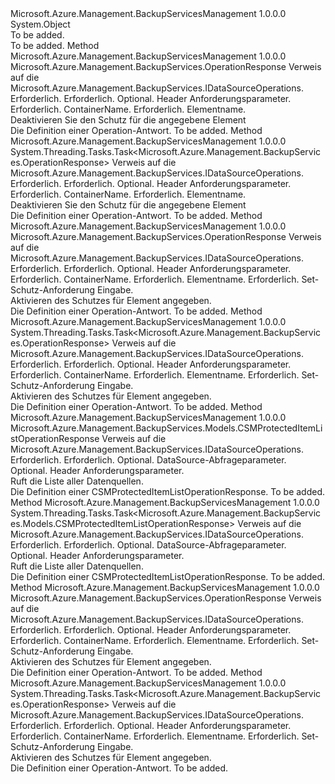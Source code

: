<Type Name="DataSourceOperationsExtensions" FullName="Microsoft.Azure.Management.BackupServices.DataSourceOperationsExtensions">
  <TypeSignature Language="C#" Value="public static class DataSourceOperationsExtensions" />
  <TypeSignature Language="ILAsm" Value=".class public auto ansi abstract sealed beforefieldinit DataSourceOperationsExtensions extends System.Object" />
  <TypeSignature Language="DocId" Value="T:Microsoft.Azure.Management.BackupServices.DataSourceOperationsExtensions" />
  <TypeSignature Language="VB.NET" Value="Public Module DataSourceOperationsExtensions" />
  <TypeSignature Language="F#" Value="type DataSourceOperationsExtensions = class" />
  <AssemblyInfo>
    <AssemblyName>Microsoft.Azure.Management.BackupServicesManagement</AssemblyName>
    <AssemblyVersion>1.0.0.0</AssemblyVersion>
  </AssemblyInfo>
  <Base>
    <BaseTypeName>System.Object</BaseTypeName>
  </Base>
  <Interfaces />
  <Docs>
    <summary>To be added.</summary>
    <remarks>To be added.</remarks>
  </Docs>
  <Members>
    <Member MemberName="DisableProtectionCSM">
      <MemberSignature Language="C#" Value="public static Microsoft.Azure.Management.BackupServices.OperationResponse DisableProtectionCSM (this Microsoft.Azure.Management.BackupServices.IDataSourceOperations operations, string resourceGroupName, string resourceName, Microsoft.Azure.Management.BackupServices.Models.CustomRequestHeaders customRequestHeaders, string containerName, string itemName);" />
      <MemberSignature Language="ILAsm" Value=".method public static hidebysig class Microsoft.Azure.Management.BackupServices.OperationResponse DisableProtectionCSM(class Microsoft.Azure.Management.BackupServices.IDataSourceOperations operations, string resourceGroupName, string resourceName, class Microsoft.Azure.Management.BackupServices.Models.CustomRequestHeaders customRequestHeaders, string containerName, string itemName) cil managed" />
      <MemberSignature Language="DocId" Value="M:Microsoft.Azure.Management.BackupServices.DataSourceOperationsExtensions.DisableProtectionCSM(Microsoft.Azure.Management.BackupServices.IDataSourceOperations,System.String,System.String,Microsoft.Azure.Management.BackupServices.Models.CustomRequestHeaders,System.String,System.String)" />
      <MemberSignature Language="F#" Value="static member DisableProtectionCSM : Microsoft.Azure.Management.BackupServices.IDataSourceOperations * string * string * Microsoft.Azure.Management.BackupServices.Models.CustomRequestHeaders * string * string -&gt; Microsoft.Azure.Management.BackupServices.OperationResponse" Usage="Microsoft.Azure.Management.BackupServices.DataSourceOperationsExtensions.DisableProtectionCSM (operations, resourceGroupName, resourceName, customRequestHeaders, containerName, itemName)" />
      <MemberType>Method</MemberType>
      <AssemblyInfo>
        <AssemblyName>Microsoft.Azure.Management.BackupServicesManagement</AssemblyName>
        <AssemblyVersion>1.0.0.0</AssemblyVersion>
      </AssemblyInfo>
      <ReturnValue>
        <ReturnType>Microsoft.Azure.Management.BackupServices.OperationResponse</ReturnType>
      </ReturnValue>
      <Parameters>
        <Parameter Name="operations" Type="Microsoft.Azure.Management.BackupServices.IDataSourceOperations" RefType="this" />
        <Parameter Name="resourceGroupName" Type="System.String" />
        <Parameter Name="resourceName" Type="System.String" />
        <Parameter Name="customRequestHeaders" Type="Microsoft.Azure.Management.BackupServices.Models.CustomRequestHeaders" />
        <Parameter Name="containerName" Type="System.String" />
        <Parameter Name="itemName" Type="System.String" />
      </Parameters>
      <Docs>
        <param name="operations">
            Verweis auf die Microsoft.Azure.Management.BackupServices.IDataSourceOperations.
            </param>
        <param name="resourceGroupName">
            Erforderlich.
            </param>
        <param name="resourceName">
            Erforderlich.
            </param>
        <param name="customRequestHeaders">
            Optional. Header Anforderungsparameter.
            </param>
        <param name="containerName">
            Erforderlich. ContainerName.
            </param>
        <param name="itemName">
            Erforderlich. Elementname.
            </param>
        <summary>
            Deaktivieren Sie den Schutz für die angegebene Element
            </summary>
        <returns>
            Die Definition einer Operation-Antwort.
            </returns>
        <remarks>To be added.</remarks>
      </Docs>
    </Member>
    <Member MemberName="DisableProtectionCSMAsync">
      <MemberSignature Language="C#" Value="public static System.Threading.Tasks.Task&lt;Microsoft.Azure.Management.BackupServices.OperationResponse&gt; DisableProtectionCSMAsync (this Microsoft.Azure.Management.BackupServices.IDataSourceOperations operations, string resourceGroupName, string resourceName, Microsoft.Azure.Management.BackupServices.Models.CustomRequestHeaders customRequestHeaders, string containerName, string itemName);" />
      <MemberSignature Language="ILAsm" Value=".method public static hidebysig class System.Threading.Tasks.Task`1&lt;class Microsoft.Azure.Management.BackupServices.OperationResponse&gt; DisableProtectionCSMAsync(class Microsoft.Azure.Management.BackupServices.IDataSourceOperations operations, string resourceGroupName, string resourceName, class Microsoft.Azure.Management.BackupServices.Models.CustomRequestHeaders customRequestHeaders, string containerName, string itemName) cil managed" />
      <MemberSignature Language="DocId" Value="M:Microsoft.Azure.Management.BackupServices.DataSourceOperationsExtensions.DisableProtectionCSMAsync(Microsoft.Azure.Management.BackupServices.IDataSourceOperations,System.String,System.String,Microsoft.Azure.Management.BackupServices.Models.CustomRequestHeaders,System.String,System.String)" />
      <MemberSignature Language="F#" Value="static member DisableProtectionCSMAsync : Microsoft.Azure.Management.BackupServices.IDataSourceOperations * string * string * Microsoft.Azure.Management.BackupServices.Models.CustomRequestHeaders * string * string -&gt; System.Threading.Tasks.Task&lt;Microsoft.Azure.Management.BackupServices.OperationResponse&gt;" Usage="Microsoft.Azure.Management.BackupServices.DataSourceOperationsExtensions.DisableProtectionCSMAsync (operations, resourceGroupName, resourceName, customRequestHeaders, containerName, itemName)" />
      <MemberType>Method</MemberType>
      <AssemblyInfo>
        <AssemblyName>Microsoft.Azure.Management.BackupServicesManagement</AssemblyName>
        <AssemblyVersion>1.0.0.0</AssemblyVersion>
      </AssemblyInfo>
      <ReturnValue>
        <ReturnType>System.Threading.Tasks.Task&lt;Microsoft.Azure.Management.BackupServices.OperationResponse&gt;</ReturnType>
      </ReturnValue>
      <Parameters>
        <Parameter Name="operations" Type="Microsoft.Azure.Management.BackupServices.IDataSourceOperations" RefType="this" />
        <Parameter Name="resourceGroupName" Type="System.String" />
        <Parameter Name="resourceName" Type="System.String" />
        <Parameter Name="customRequestHeaders" Type="Microsoft.Azure.Management.BackupServices.Models.CustomRequestHeaders" />
        <Parameter Name="containerName" Type="System.String" />
        <Parameter Name="itemName" Type="System.String" />
      </Parameters>
      <Docs>
        <param name="operations">
            Verweis auf die Microsoft.Azure.Management.BackupServices.IDataSourceOperations.
            </param>
        <param name="resourceGroupName">
            Erforderlich.
            </param>
        <param name="resourceName">
            Erforderlich.
            </param>
        <param name="customRequestHeaders">
            Optional. Header Anforderungsparameter.
            </param>
        <param name="containerName">
            Erforderlich. ContainerName.
            </param>
        <param name="itemName">
            Erforderlich. Elementname.
            </param>
        <summary>
            Deaktivieren Sie den Schutz für die angegebene Element
            </summary>
        <returns>
            Die Definition einer Operation-Antwort.
            </returns>
        <remarks>To be added.</remarks>
      </Docs>
    </Member>
    <Member MemberName="EnableProtectionCSM">
      <MemberSignature Language="C#" Value="public static Microsoft.Azure.Management.BackupServices.OperationResponse EnableProtectionCSM (this Microsoft.Azure.Management.BackupServices.IDataSourceOperations operations, string resourceGroupName, string resourceName, Microsoft.Azure.Management.BackupServices.Models.CustomRequestHeaders customRequestHeaders, string containerName, string itemName, Microsoft.Azure.Management.BackupServices.Models.CSMSetProtectionRequest csmparameters);" />
      <MemberSignature Language="ILAsm" Value=".method public static hidebysig class Microsoft.Azure.Management.BackupServices.OperationResponse EnableProtectionCSM(class Microsoft.Azure.Management.BackupServices.IDataSourceOperations operations, string resourceGroupName, string resourceName, class Microsoft.Azure.Management.BackupServices.Models.CustomRequestHeaders customRequestHeaders, string containerName, string itemName, class Microsoft.Azure.Management.BackupServices.Models.CSMSetProtectionRequest csmparameters) cil managed" />
      <MemberSignature Language="DocId" Value="M:Microsoft.Azure.Management.BackupServices.DataSourceOperationsExtensions.EnableProtectionCSM(Microsoft.Azure.Management.BackupServices.IDataSourceOperations,System.String,System.String,Microsoft.Azure.Management.BackupServices.Models.CustomRequestHeaders,System.String,System.String,Microsoft.Azure.Management.BackupServices.Models.CSMSetProtectionRequest)" />
      <MemberSignature Language="F#" Value="static member EnableProtectionCSM : Microsoft.Azure.Management.BackupServices.IDataSourceOperations * string * string * Microsoft.Azure.Management.BackupServices.Models.CustomRequestHeaders * string * string * Microsoft.Azure.Management.BackupServices.Models.CSMSetProtectionRequest -&gt; Microsoft.Azure.Management.BackupServices.OperationResponse" Usage="Microsoft.Azure.Management.BackupServices.DataSourceOperationsExtensions.EnableProtectionCSM (operations, resourceGroupName, resourceName, customRequestHeaders, containerName, itemName, csmparameters)" />
      <MemberType>Method</MemberType>
      <AssemblyInfo>
        <AssemblyName>Microsoft.Azure.Management.BackupServicesManagement</AssemblyName>
        <AssemblyVersion>1.0.0.0</AssemblyVersion>
      </AssemblyInfo>
      <ReturnValue>
        <ReturnType>Microsoft.Azure.Management.BackupServices.OperationResponse</ReturnType>
      </ReturnValue>
      <Parameters>
        <Parameter Name="operations" Type="Microsoft.Azure.Management.BackupServices.IDataSourceOperations" RefType="this" />
        <Parameter Name="resourceGroupName" Type="System.String" />
        <Parameter Name="resourceName" Type="System.String" />
        <Parameter Name="customRequestHeaders" Type="Microsoft.Azure.Management.BackupServices.Models.CustomRequestHeaders" />
        <Parameter Name="containerName" Type="System.String" />
        <Parameter Name="itemName" Type="System.String" />
        <Parameter Name="csmparameters" Type="Microsoft.Azure.Management.BackupServices.Models.CSMSetProtectionRequest" />
      </Parameters>
      <Docs>
        <param name="operations">
            Verweis auf die Microsoft.Azure.Management.BackupServices.IDataSourceOperations.
            </param>
        <param name="resourceGroupName">
            Erforderlich.
            </param>
        <param name="resourceName">
            Erforderlich.
            </param>
        <param name="customRequestHeaders">
            Optional. Header Anforderungsparameter.
            </param>
        <param name="containerName">
            Erforderlich. ContainerName.
            </param>
        <param name="itemName">
            Erforderlich. Elementname.
            </param>
        <param name="csmparameters">
            Erforderlich. Set-Schutz-Anforderung Eingabe.
            </param>
        <summary>
            Aktivieren des Schutzes für Element angegeben.
            </summary>
        <returns>
            Die Definition einer Operation-Antwort.
            </returns>
        <remarks>To be added.</remarks>
      </Docs>
    </Member>
    <Member MemberName="EnableProtectionCSMAsync">
      <MemberSignature Language="C#" Value="public static System.Threading.Tasks.Task&lt;Microsoft.Azure.Management.BackupServices.OperationResponse&gt; EnableProtectionCSMAsync (this Microsoft.Azure.Management.BackupServices.IDataSourceOperations operations, string resourceGroupName, string resourceName, Microsoft.Azure.Management.BackupServices.Models.CustomRequestHeaders customRequestHeaders, string containerName, string itemName, Microsoft.Azure.Management.BackupServices.Models.CSMSetProtectionRequest csmparameters);" />
      <MemberSignature Language="ILAsm" Value=".method public static hidebysig class System.Threading.Tasks.Task`1&lt;class Microsoft.Azure.Management.BackupServices.OperationResponse&gt; EnableProtectionCSMAsync(class Microsoft.Azure.Management.BackupServices.IDataSourceOperations operations, string resourceGroupName, string resourceName, class Microsoft.Azure.Management.BackupServices.Models.CustomRequestHeaders customRequestHeaders, string containerName, string itemName, class Microsoft.Azure.Management.BackupServices.Models.CSMSetProtectionRequest csmparameters) cil managed" />
      <MemberSignature Language="DocId" Value="M:Microsoft.Azure.Management.BackupServices.DataSourceOperationsExtensions.EnableProtectionCSMAsync(Microsoft.Azure.Management.BackupServices.IDataSourceOperations,System.String,System.String,Microsoft.Azure.Management.BackupServices.Models.CustomRequestHeaders,System.String,System.String,Microsoft.Azure.Management.BackupServices.Models.CSMSetProtectionRequest)" />
      <MemberSignature Language="F#" Value="static member EnableProtectionCSMAsync : Microsoft.Azure.Management.BackupServices.IDataSourceOperations * string * string * Microsoft.Azure.Management.BackupServices.Models.CustomRequestHeaders * string * string * Microsoft.Azure.Management.BackupServices.Models.CSMSetProtectionRequest -&gt; System.Threading.Tasks.Task&lt;Microsoft.Azure.Management.BackupServices.OperationResponse&gt;" Usage="Microsoft.Azure.Management.BackupServices.DataSourceOperationsExtensions.EnableProtectionCSMAsync (operations, resourceGroupName, resourceName, customRequestHeaders, containerName, itemName, csmparameters)" />
      <MemberType>Method</MemberType>
      <AssemblyInfo>
        <AssemblyName>Microsoft.Azure.Management.BackupServicesManagement</AssemblyName>
        <AssemblyVersion>1.0.0.0</AssemblyVersion>
      </AssemblyInfo>
      <ReturnValue>
        <ReturnType>System.Threading.Tasks.Task&lt;Microsoft.Azure.Management.BackupServices.OperationResponse&gt;</ReturnType>
      </ReturnValue>
      <Parameters>
        <Parameter Name="operations" Type="Microsoft.Azure.Management.BackupServices.IDataSourceOperations" RefType="this" />
        <Parameter Name="resourceGroupName" Type="System.String" />
        <Parameter Name="resourceName" Type="System.String" />
        <Parameter Name="customRequestHeaders" Type="Microsoft.Azure.Management.BackupServices.Models.CustomRequestHeaders" />
        <Parameter Name="containerName" Type="System.String" />
        <Parameter Name="itemName" Type="System.String" />
        <Parameter Name="csmparameters" Type="Microsoft.Azure.Management.BackupServices.Models.CSMSetProtectionRequest" />
      </Parameters>
      <Docs>
        <param name="operations">
            Verweis auf die Microsoft.Azure.Management.BackupServices.IDataSourceOperations.
            </param>
        <param name="resourceGroupName">
            Erforderlich.
            </param>
        <param name="resourceName">
            Erforderlich.
            </param>
        <param name="customRequestHeaders">
            Optional. Header Anforderungsparameter.
            </param>
        <param name="containerName">
            Erforderlich. ContainerName.
            </param>
        <param name="itemName">
            Erforderlich. Elementname.
            </param>
        <param name="csmparameters">
            Erforderlich. Set-Schutz-Anforderung Eingabe.
            </param>
        <summary>
            Aktivieren des Schutzes für Element angegeben.
            </summary>
        <returns>
            Die Definition einer Operation-Antwort.
            </returns>
        <remarks>To be added.</remarks>
      </Docs>
    </Member>
    <Member MemberName="ListCSM">
      <MemberSignature Language="C#" Value="public static Microsoft.Azure.Management.BackupServices.Models.CSMProtectedItemListOperationResponse ListCSM (this Microsoft.Azure.Management.BackupServices.IDataSourceOperations operations, string resourceGroupName, string resourceName, Microsoft.Azure.Management.BackupServices.Models.CSMProtectedItemQueryObject csmparameters, Microsoft.Azure.Management.BackupServices.Models.CustomRequestHeaders customRequestHeaders);" />
      <MemberSignature Language="ILAsm" Value=".method public static hidebysig class Microsoft.Azure.Management.BackupServices.Models.CSMProtectedItemListOperationResponse ListCSM(class Microsoft.Azure.Management.BackupServices.IDataSourceOperations operations, string resourceGroupName, string resourceName, class Microsoft.Azure.Management.BackupServices.Models.CSMProtectedItemQueryObject csmparameters, class Microsoft.Azure.Management.BackupServices.Models.CustomRequestHeaders customRequestHeaders) cil managed" />
      <MemberSignature Language="DocId" Value="M:Microsoft.Azure.Management.BackupServices.DataSourceOperationsExtensions.ListCSM(Microsoft.Azure.Management.BackupServices.IDataSourceOperations,System.String,System.String,Microsoft.Azure.Management.BackupServices.Models.CSMProtectedItemQueryObject,Microsoft.Azure.Management.BackupServices.Models.CustomRequestHeaders)" />
      <MemberSignature Language="F#" Value="static member ListCSM : Microsoft.Azure.Management.BackupServices.IDataSourceOperations * string * string * Microsoft.Azure.Management.BackupServices.Models.CSMProtectedItemQueryObject * Microsoft.Azure.Management.BackupServices.Models.CustomRequestHeaders -&gt; Microsoft.Azure.Management.BackupServices.Models.CSMProtectedItemListOperationResponse" Usage="Microsoft.Azure.Management.BackupServices.DataSourceOperationsExtensions.ListCSM (operations, resourceGroupName, resourceName, csmparameters, customRequestHeaders)" />
      <MemberType>Method</MemberType>
      <AssemblyInfo>
        <AssemblyName>Microsoft.Azure.Management.BackupServicesManagement</AssemblyName>
        <AssemblyVersion>1.0.0.0</AssemblyVersion>
      </AssemblyInfo>
      <ReturnValue>
        <ReturnType>Microsoft.Azure.Management.BackupServices.Models.CSMProtectedItemListOperationResponse</ReturnType>
      </ReturnValue>
      <Parameters>
        <Parameter Name="operations" Type="Microsoft.Azure.Management.BackupServices.IDataSourceOperations" RefType="this" />
        <Parameter Name="resourceGroupName" Type="System.String" />
        <Parameter Name="resourceName" Type="System.String" />
        <Parameter Name="csmparameters" Type="Microsoft.Azure.Management.BackupServices.Models.CSMProtectedItemQueryObject" />
        <Parameter Name="customRequestHeaders" Type="Microsoft.Azure.Management.BackupServices.Models.CustomRequestHeaders" />
      </Parameters>
      <Docs>
        <param name="operations">
            Verweis auf die Microsoft.Azure.Management.BackupServices.IDataSourceOperations.
            </param>
        <param name="resourceGroupName">
            Erforderlich.
            </param>
        <param name="resourceName">
            Erforderlich.
            </param>
        <param name="csmparameters">
            Optional. DataSource-Abfrageparameter.
            </param>
        <param name="customRequestHeaders">
            Optional. Header Anforderungsparameter.
            </param>
        <summary>
            Ruft die Liste aller Datenquellen.
            </summary>
        <returns>
            Die Definition einer CSMProtectedItemListOperationResponse.
            </returns>
        <remarks>To be added.</remarks>
      </Docs>
    </Member>
    <Member MemberName="ListCSMAsync">
      <MemberSignature Language="C#" Value="public static System.Threading.Tasks.Task&lt;Microsoft.Azure.Management.BackupServices.Models.CSMProtectedItemListOperationResponse&gt; ListCSMAsync (this Microsoft.Azure.Management.BackupServices.IDataSourceOperations operations, string resourceGroupName, string resourceName, Microsoft.Azure.Management.BackupServices.Models.CSMProtectedItemQueryObject csmparameters, Microsoft.Azure.Management.BackupServices.Models.CustomRequestHeaders customRequestHeaders);" />
      <MemberSignature Language="ILAsm" Value=".method public static hidebysig class System.Threading.Tasks.Task`1&lt;class Microsoft.Azure.Management.BackupServices.Models.CSMProtectedItemListOperationResponse&gt; ListCSMAsync(class Microsoft.Azure.Management.BackupServices.IDataSourceOperations operations, string resourceGroupName, string resourceName, class Microsoft.Azure.Management.BackupServices.Models.CSMProtectedItemQueryObject csmparameters, class Microsoft.Azure.Management.BackupServices.Models.CustomRequestHeaders customRequestHeaders) cil managed" />
      <MemberSignature Language="DocId" Value="M:Microsoft.Azure.Management.BackupServices.DataSourceOperationsExtensions.ListCSMAsync(Microsoft.Azure.Management.BackupServices.IDataSourceOperations,System.String,System.String,Microsoft.Azure.Management.BackupServices.Models.CSMProtectedItemQueryObject,Microsoft.Azure.Management.BackupServices.Models.CustomRequestHeaders)" />
      <MemberSignature Language="F#" Value="static member ListCSMAsync : Microsoft.Azure.Management.BackupServices.IDataSourceOperations * string * string * Microsoft.Azure.Management.BackupServices.Models.CSMProtectedItemQueryObject * Microsoft.Azure.Management.BackupServices.Models.CustomRequestHeaders -&gt; System.Threading.Tasks.Task&lt;Microsoft.Azure.Management.BackupServices.Models.CSMProtectedItemListOperationResponse&gt;" Usage="Microsoft.Azure.Management.BackupServices.DataSourceOperationsExtensions.ListCSMAsync (operations, resourceGroupName, resourceName, csmparameters, customRequestHeaders)" />
      <MemberType>Method</MemberType>
      <AssemblyInfo>
        <AssemblyName>Microsoft.Azure.Management.BackupServicesManagement</AssemblyName>
        <AssemblyVersion>1.0.0.0</AssemblyVersion>
      </AssemblyInfo>
      <ReturnValue>
        <ReturnType>System.Threading.Tasks.Task&lt;Microsoft.Azure.Management.BackupServices.Models.CSMProtectedItemListOperationResponse&gt;</ReturnType>
      </ReturnValue>
      <Parameters>
        <Parameter Name="operations" Type="Microsoft.Azure.Management.BackupServices.IDataSourceOperations" RefType="this" />
        <Parameter Name="resourceGroupName" Type="System.String" />
        <Parameter Name="resourceName" Type="System.String" />
        <Parameter Name="csmparameters" Type="Microsoft.Azure.Management.BackupServices.Models.CSMProtectedItemQueryObject" />
        <Parameter Name="customRequestHeaders" Type="Microsoft.Azure.Management.BackupServices.Models.CustomRequestHeaders" />
      </Parameters>
      <Docs>
        <param name="operations">
            Verweis auf die Microsoft.Azure.Management.BackupServices.IDataSourceOperations.
            </param>
        <param name="resourceGroupName">
            Erforderlich.
            </param>
        <param name="resourceName">
            Erforderlich.
            </param>
        <param name="csmparameters">
            Optional. DataSource-Abfrageparameter.
            </param>
        <param name="customRequestHeaders">
            Optional. Header Anforderungsparameter.
            </param>
        <summary>
            Ruft die Liste aller Datenquellen.
            </summary>
        <returns>
            Die Definition einer CSMProtectedItemListOperationResponse.
            </returns>
        <remarks>To be added.</remarks>
      </Docs>
    </Member>
    <Member MemberName="UpdateProtectionCSM">
      <MemberSignature Language="C#" Value="public static Microsoft.Azure.Management.BackupServices.OperationResponse UpdateProtectionCSM (this Microsoft.Azure.Management.BackupServices.IDataSourceOperations operations, string resourceGroupName, string resourceName, Microsoft.Azure.Management.BackupServices.Models.CustomRequestHeaders customRequestHeaders, string containerName, string itemName, Microsoft.Azure.Management.BackupServices.Models.CSMUpdateProtectionRequest csmparameters);" />
      <MemberSignature Language="ILAsm" Value=".method public static hidebysig class Microsoft.Azure.Management.BackupServices.OperationResponse UpdateProtectionCSM(class Microsoft.Azure.Management.BackupServices.IDataSourceOperations operations, string resourceGroupName, string resourceName, class Microsoft.Azure.Management.BackupServices.Models.CustomRequestHeaders customRequestHeaders, string containerName, string itemName, class Microsoft.Azure.Management.BackupServices.Models.CSMUpdateProtectionRequest csmparameters) cil managed" />
      <MemberSignature Language="DocId" Value="M:Microsoft.Azure.Management.BackupServices.DataSourceOperationsExtensions.UpdateProtectionCSM(Microsoft.Azure.Management.BackupServices.IDataSourceOperations,System.String,System.String,Microsoft.Azure.Management.BackupServices.Models.CustomRequestHeaders,System.String,System.String,Microsoft.Azure.Management.BackupServices.Models.CSMUpdateProtectionRequest)" />
      <MemberSignature Language="F#" Value="static member UpdateProtectionCSM : Microsoft.Azure.Management.BackupServices.IDataSourceOperations * string * string * Microsoft.Azure.Management.BackupServices.Models.CustomRequestHeaders * string * string * Microsoft.Azure.Management.BackupServices.Models.CSMUpdateProtectionRequest -&gt; Microsoft.Azure.Management.BackupServices.OperationResponse" Usage="Microsoft.Azure.Management.BackupServices.DataSourceOperationsExtensions.UpdateProtectionCSM (operations, resourceGroupName, resourceName, customRequestHeaders, containerName, itemName, csmparameters)" />
      <MemberType>Method</MemberType>
      <AssemblyInfo>
        <AssemblyName>Microsoft.Azure.Management.BackupServicesManagement</AssemblyName>
        <AssemblyVersion>1.0.0.0</AssemblyVersion>
      </AssemblyInfo>
      <ReturnValue>
        <ReturnType>Microsoft.Azure.Management.BackupServices.OperationResponse</ReturnType>
      </ReturnValue>
      <Parameters>
        <Parameter Name="operations" Type="Microsoft.Azure.Management.BackupServices.IDataSourceOperations" RefType="this" />
        <Parameter Name="resourceGroupName" Type="System.String" />
        <Parameter Name="resourceName" Type="System.String" />
        <Parameter Name="customRequestHeaders" Type="Microsoft.Azure.Management.BackupServices.Models.CustomRequestHeaders" />
        <Parameter Name="containerName" Type="System.String" />
        <Parameter Name="itemName" Type="System.String" />
        <Parameter Name="csmparameters" Type="Microsoft.Azure.Management.BackupServices.Models.CSMUpdateProtectionRequest" />
      </Parameters>
      <Docs>
        <param name="operations">
            Verweis auf die Microsoft.Azure.Management.BackupServices.IDataSourceOperations.
            </param>
        <param name="resourceGroupName">
            Erforderlich.
            </param>
        <param name="resourceName">
            Erforderlich.
            </param>
        <param name="customRequestHeaders">
            Optional. Header Anforderungsparameter.
            </param>
        <param name="containerName">
            Erforderlich. ContainerName.
            </param>
        <param name="itemName">
            Erforderlich. Elementname.
            </param>
        <param name="csmparameters">
            Erforderlich. Set-Schutz-Anforderung Eingabe.
            </param>
        <summary>
            Aktivieren des Schutzes für Element angegeben.
            </summary>
        <returns>
            Die Definition einer Operation-Antwort.
            </returns>
        <remarks>To be added.</remarks>
      </Docs>
    </Member>
    <Member MemberName="UpdateProtectionCSMAsync">
      <MemberSignature Language="C#" Value="public static System.Threading.Tasks.Task&lt;Microsoft.Azure.Management.BackupServices.OperationResponse&gt; UpdateProtectionCSMAsync (this Microsoft.Azure.Management.BackupServices.IDataSourceOperations operations, string resourceGroupName, string resourceName, Microsoft.Azure.Management.BackupServices.Models.CustomRequestHeaders customRequestHeaders, string containerName, string itemName, Microsoft.Azure.Management.BackupServices.Models.CSMUpdateProtectionRequest csmparameters);" />
      <MemberSignature Language="ILAsm" Value=".method public static hidebysig class System.Threading.Tasks.Task`1&lt;class Microsoft.Azure.Management.BackupServices.OperationResponse&gt; UpdateProtectionCSMAsync(class Microsoft.Azure.Management.BackupServices.IDataSourceOperations operations, string resourceGroupName, string resourceName, class Microsoft.Azure.Management.BackupServices.Models.CustomRequestHeaders customRequestHeaders, string containerName, string itemName, class Microsoft.Azure.Management.BackupServices.Models.CSMUpdateProtectionRequest csmparameters) cil managed" />
      <MemberSignature Language="DocId" Value="M:Microsoft.Azure.Management.BackupServices.DataSourceOperationsExtensions.UpdateProtectionCSMAsync(Microsoft.Azure.Management.BackupServices.IDataSourceOperations,System.String,System.String,Microsoft.Azure.Management.BackupServices.Models.CustomRequestHeaders,System.String,System.String,Microsoft.Azure.Management.BackupServices.Models.CSMUpdateProtectionRequest)" />
      <MemberSignature Language="F#" Value="static member UpdateProtectionCSMAsync : Microsoft.Azure.Management.BackupServices.IDataSourceOperations * string * string * Microsoft.Azure.Management.BackupServices.Models.CustomRequestHeaders * string * string * Microsoft.Azure.Management.BackupServices.Models.CSMUpdateProtectionRequest -&gt; System.Threading.Tasks.Task&lt;Microsoft.Azure.Management.BackupServices.OperationResponse&gt;" Usage="Microsoft.Azure.Management.BackupServices.DataSourceOperationsExtensions.UpdateProtectionCSMAsync (operations, resourceGroupName, resourceName, customRequestHeaders, containerName, itemName, csmparameters)" />
      <MemberType>Method</MemberType>
      <AssemblyInfo>
        <AssemblyName>Microsoft.Azure.Management.BackupServicesManagement</AssemblyName>
        <AssemblyVersion>1.0.0.0</AssemblyVersion>
      </AssemblyInfo>
      <ReturnValue>
        <ReturnType>System.Threading.Tasks.Task&lt;Microsoft.Azure.Management.BackupServices.OperationResponse&gt;</ReturnType>
      </ReturnValue>
      <Parameters>
        <Parameter Name="operations" Type="Microsoft.Azure.Management.BackupServices.IDataSourceOperations" RefType="this" />
        <Parameter Name="resourceGroupName" Type="System.String" />
        <Parameter Name="resourceName" Type="System.String" />
        <Parameter Name="customRequestHeaders" Type="Microsoft.Azure.Management.BackupServices.Models.CustomRequestHeaders" />
        <Parameter Name="containerName" Type="System.String" />
        <Parameter Name="itemName" Type="System.String" />
        <Parameter Name="csmparameters" Type="Microsoft.Azure.Management.BackupServices.Models.CSMUpdateProtectionRequest" />
      </Parameters>
      <Docs>
        <param name="operations">
            Verweis auf die Microsoft.Azure.Management.BackupServices.IDataSourceOperations.
            </param>
        <param name="resourceGroupName">
            Erforderlich.
            </param>
        <param name="resourceName">
            Erforderlich.
            </param>
        <param name="customRequestHeaders">
            Optional. Header Anforderungsparameter.
            </param>
        <param name="containerName">
            Erforderlich. ContainerName.
            </param>
        <param name="itemName">
            Erforderlich. Elementname.
            </param>
        <param name="csmparameters">
            Erforderlich. Set-Schutz-Anforderung Eingabe.
            </param>
        <summary>
            Aktivieren des Schutzes für Element angegeben.
            </summary>
        <returns>
            Die Definition einer Operation-Antwort.
            </returns>
        <remarks>To be added.</remarks>
      </Docs>
    </Member>
  </Members>
</Type>